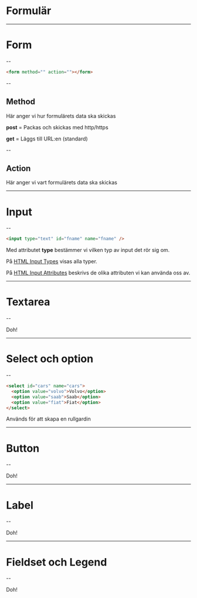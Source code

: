 # Formulär

---

# Form

--

```html []
<form method="" action=""></form>
```

--

## Method

Här anger vi hur formulärets data ska skickas

**post** = Packas och skickas med http/https

**get** = Läggs till URL:en (standard)

--

## Action

Här anger vi vart formulärets data ska skickas

---

# Input

--

```html []
<input type="text" id="fname" name="fname" />
```

Med attributet **type** bestämmer vi vilken typ av input det rör sig om.

På [HTML Input Types](https://www.w3schools.com/html/html_form_input_types.asp) visas alla typer.

På [HTML Input Attributes](https://www.w3schools.com/html/html_form_attributes.asp) beskrivs de olika attributen vi kan använda oss av.

---

# Textarea

--

Doh!

---

# Select och option

--

```html []
<select id="cars" name="cars">
  <option value="volvo">Volvo</option>
  <option value="saab">Saab</option>
  <option value="fiat">Fiat</option>
</select>
```

Används för att skapa en rullgardin

---

# Button

--

Doh!

---

# Label

--

Doh!

---

# Fieldset och Legend

--

Doh!
